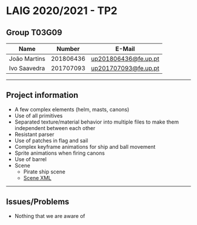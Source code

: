 # LAIG 2020/2021 - TP2

## Group T03G09
| Name             | Number    | E-Mail              |
| ---------------- | --------- | ------------------  |
| João Martins     | 201806436 | up201806436@fe.up.pt|
| Ivo Saavedra     | 201707093 | up201707093@fe.up.pt|

----
## Project information

- A few complex elements (helm, masts, canons)
- Use of all primitives
- Separated texture/material behavior into multiple files to make them
independent between each other
- Resistant parser
- Use of patches in flag and sail
- Complex keyframe animations for ship and ball movement
- Sprite animations when firing canons
- Use of barrel
- Scene
  - Pirate ship scene
  - [Scene XML](scenes/LAIG_TP1_XML_T3_G09_v1.xml)
----
## Issues/Problems

- Nothing that we are aware of
